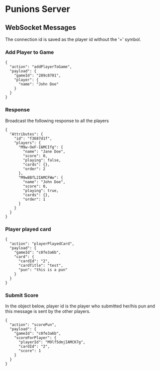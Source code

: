 # Punions Server


## WebSocket Messages
The connection id is saved as the player id without the '=' symbol.

### Add Player to Game
```
{
  "action": "addPlayerToGame",
  "payload": {
    "gameId": "289c8701",
    "player": {
      "name": "John Doe"
    }
  }
}
```
### Response 
Broadcast the following response to all the players

```
{
  "Attributes": {
    "id": "f3687d1f",
    "players": {
      "M9w-OeF-IAMCIfg": {
        "name": "Jane Doe",
        "score": 0,
        "playing": false,
        "cards": {},
        "order": 2
      },
      "M9w8BfL2IAMCFWw": {
        "name": "John Doe",
        "score": 0,
        "playing": true,
        "cards": {},
        "order": 1
      }
    }
  }
}
```

### Player played card
```
{
  "action": "playerPlayedCard",
  "payload": {
    "gameId": "c0fe3a6b",
    "card": {
      "cardId": "2",
      "cardTitle": "test",
      "pun": "this is a pun"
    }
  }
}
```

### Submit Score
In the object below, player id is the player who submitted her/his pun and this message is sent by the
other players.
```
{
  "action": "scorePun",
  "payload": {
    "gameId": "c0fe3a6b",
    "scoreForPlayer": {
      "playerId": "M9lf5dmjIAMCK7g",
      "cardId": "2",
      "score": 1
    }
  }
}
```

